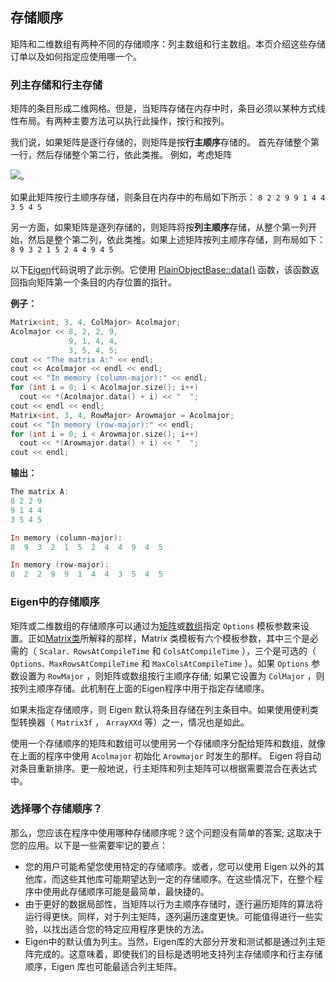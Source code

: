 ## 存储顺序

矩阵和二维数组有两种不同的存储顺序：列主数组和行主数组。本页介绍这些存储订单以及如何指定应使用哪一个。

### 列主存储和行主存储

矩阵的条目形成二维网格。但是，当矩阵存储在内存中时，条目必须以某种方式线性布局。有两种主要方法可以执行此操作，按行和按列。

我们说，如果矩阵是逐行存储的，则矩阵是按**行主顺序**存储的。 首先存储整个第一行，然后存储整个第二行，依此类推。 例如，考虑矩阵

![](http://latex.codecogs.com/svg.latex?A=\begin{bmatrix}8&2&2&9\\\9&1&4&4\\\3&5&4&5\end{bmatrix})。

如果此矩阵按行主顺序存储，则条目在内存中的布局如下所示：
 `8 2 2 9 9 1 4 4 3 5 4 5`

另一方面，如果矩阵是逐列存储的，则矩阵将按**列主顺序**存储，从整个第一列开始，然后是整个第二列，依此类推。如果上述矩阵按列主顺序存储，则布局如下：
 `8 9 3 2 1 5 2 4 4 9 4 5`

以下[Eigen](../../6_类列表/1_Eigen/readme.md)代码说明了此示例。它使用 [PlainObjectBase::data()](14_参考/1_核心模块/43_PlainObjectBase.md#data-12) 函数，该函数返回指向矩阵第一个条目的内存位置的指针。

**例子：**

```cpp
Matrix<int, 3, 4, ColMajor> Acolmajor;
Acolmajor << 8, 2, 2, 9,
             9, 1, 4, 4,
             3, 5, 4, 5;
cout << "The matrix A:" << endl;
cout << Acolmajor << endl << endl;
cout << "In memory (column-major):" << endl;
for (int i = 0; i < Acolmajor.size(); i++)
  cout << *(Acolmajor.data() + i) << "  ";
cout << endl << endl;
Matrix<int, 3, 4, RowMajor> Arowmajor = Acolmajor;
cout << "In memory (row-major):" << endl;
for (int i = 0; i < Arowmajor.size(); i++)
  cout << *(Arowmajor.data() + i) << "  ";
cout << endl;
```

**输出：**

```powershell
The matrix A:
8 2 2 9
9 1 4 4
3 5 4 5

In memory (column-major):
8  9  3  2  1  5  2  4  4  9  4  5

In memory (row-major):
8  2  2  9  9  1  4  4  3  5  4  5
```

### Eigen中的存储顺序

矩阵或二维数组的存储顺序可以通过为[矩阵](14_参考/1_核心模块/33_Matrix.md)或[数组](14_参考/1_核心模块/7_Array.md)指定 `Options` 模板参数来设置。正如[Matrix类](1_Matrix类.md)所解释的那样，Matrix 类模板有六个模板参数，其中三个是必需的（ `Scalar、RowsAtCompileTime` 和 `ColsAtCompileTime` ），三个是可选的（ `Options、MaxRowsAtCompileTime` 和 `MaxColsAtCompileTime` ）。如果 `Options` 参数设置为 `RowMajor` ，则矩阵或数组按行主顺序存储; 如果它设置为 `ColMajor` ，则按列主顺序存储。此机制在上面的Eigen程序中用于指定存储顺序。

如果未指定存储顺序，则 Eigen 默认将条目存储在列主条目中。如果使用便利类型转换器（ `Matrix3f` ， `ArrayXXd` 等）之一，情况也是如此。

使用一个存储顺序的矩阵和数组可以使用另一个存储顺序分配给矩阵和数组，就像在上面的程序中使用 `Acolmajor` 初始化 `Arowmajor` 时发生的那样。 Eigen 将自动对条目重新排序。更一般地说，行主矩阵和列主矩阵可以根据需要混合在表达式中。

### 选择哪个存储顺序？

那么，您应该在程序中使用哪种存储顺序呢？这个问题没有简单的答案; 这取决于您的应用。以下是一些需要牢记的要点：

* 您的用户可能希望您使用特定的存储顺序。或者，您可以使用 Eigen 以外的其他库，而这些其他库可能期望达到一定的存储顺序。在这些情况下，在整个程序中使用此存储顺序可能是最简单，最快捷的。
* 由于更好的数据局部性，当矩阵以行为主顺序存储时，逐行遍历矩阵的算法将运行得更快。同样，对于列主矩阵，逐列遍历速度更快。可能值得进行一些实验，以找出适合您的特定应用程序更快的方法。
* Eigen中的默认值为列主。当然，Eigen库的大部分开发和测试都是通过列主矩阵完成的。这意味着，即使我们的目标是透明地支持列主存储顺序和行主存储顺序，Eigen 库也可能最适合列主矩阵。
